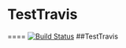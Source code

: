 # TestTravis
====
[![Build Status](https://travis-ci.org/wwb443872831/TestTravis.svg?branch=master)](https://travis-ci.org/wwb443872831/TestTravis)
##TestTravis
